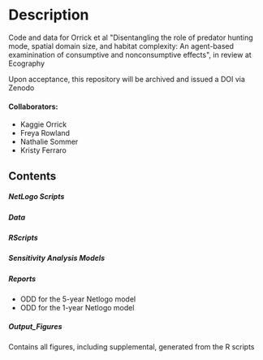 # Description

Code and data for Orrick et al "Disentangling the role of predator hunting mode, spatial domain size, and habitat complexity: An agent-based examinination of consumptive and nonconsumptive effects", in review at Ecography

Upon acceptance, this repository will be archived and issued a DOI via Zenodo

#### Collaborators:
- Kaggie Orrick
- Freya Rowland
- Nathalie Sommer
- Kristy Ferraro

## Contents

##### NetLogo Scripts

##### Data

##### RScripts

##### Sensitivity Analysis Models

##### Reports

- ODD for the 5-year Netlogo model
- ODD for the 1-year Netlogo model

##### Output_Figures

Contains all figures, including supplemental, generated from the R scripts